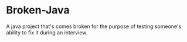 # Broken-Java
A java project that's comes broken for the purpose of testing someone's ability to fix it during an interview.
